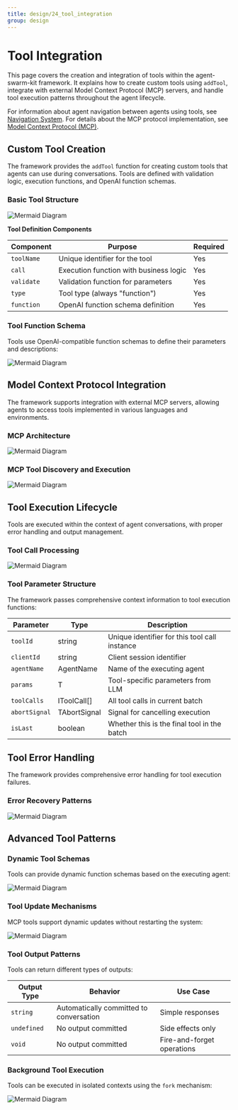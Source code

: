```yaml
---
title: design/24_tool_integration
group: design
---
```


# Tool Integration

This page covers the creation and integration of tools within the agent-swarm-kit framework. It explains how to create custom tools using `addTool`, integrate with external Model Context Protocol (MCP) servers, and handle tool execution patterns throughout the agent lifecycle.

For information about agent navigation between agents using tools, see [Navigation System](#2.7). For details about the MCP protocol implementation, see [Model Context Protocol (MCP)](#2.4).

## Custom Tool Creation

The framework provides the `addTool` function for creating custom tools that agents can use during conversations. Tools are defined with validation logic, execution functions, and OpenAI function schemas.

### Basic Tool Structure

![Mermaid Diagram](./diagrams\24_Tool_Integration_0.svg)

**Tool Definition Components**

| Component | Purpose | Required |
|-----------|---------|----------|
| `toolName` | Unique identifier for the tool | Yes |
| `call` | Execution function with business logic | Yes |
| `validate` | Validation function for parameters | Yes |
| `type` | Tool type (always "function") | Yes |
| `function` | OpenAI function schema definition | Yes |

### Tool Function Schema

Tools use OpenAI-compatible function schemas to define their parameters and descriptions:

![Mermaid Diagram](./diagrams\24_Tool_Integration_1.svg)

## Model Context Protocol Integration

The framework supports integration with external MCP servers, allowing agents to access tools implemented in various languages and environments.

### MCP Architecture

![Mermaid Diagram](./diagrams\24_Tool_Integration_2.svg)

### MCP Tool Discovery and Execution

![Mermaid Diagram](./diagrams\24_Tool_Integration_3.svg)

## Tool Execution Lifecycle

Tools are executed within the context of agent conversations, with proper error handling and output management.

### Tool Call Processing

![Mermaid Diagram](./diagrams\24_Tool_Integration_4.svg)

### Tool Parameter Structure

The framework passes comprehensive context information to tool execution functions:

| Parameter | Type | Description |
|-----------|------|-------------|
| `toolId` | string | Unique identifier for this tool call instance |
| `clientId` | string | Client session identifier |
| `agentName` | AgentName | Name of the executing agent |
| `params` | T | Tool-specific parameters from LLM |
| `toolCalls` | IToolCall[] | All tool calls in current batch |
| `abortSignal` | TAbortSignal | Signal for cancelling execution |
| `isLast` | boolean | Whether this is the final tool in the batch |

## Tool Error Handling

The framework provides comprehensive error handling for tool execution failures.

### Error Recovery Patterns

![Mermaid Diagram](./diagrams\24_Tool_Integration_5.svg)

## Advanced Tool Patterns

### Dynamic Tool Schemas

Tools can provide dynamic function schemas based on the executing agent:

![Mermaid Diagram](./diagrams\24_Tool_Integration_6.svg)

### Tool Update Mechanisms

MCP tools support dynamic updates without restarting the system:

![Mermaid Diagram](./diagrams\24_Tool_Integration_7.svg)

### Tool Output Patterns

Tools can return different types of outputs:

| Output Type | Behavior | Use Case |
|-------------|----------|----------|
| `string` | Automatically committed to conversation | Simple responses |
| `undefined` | No output committed | Side effects only |
| `void` | No output committed | Fire-and-forget operations |

### Background Tool Execution

Tools can be executed in isolated contexts using the `fork` mechanism:

![Mermaid Diagram](./diagrams\24_Tool_Integration_8.svg)

